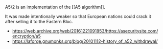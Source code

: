 A5/2 is an implementation of the [[A5 algorithm]].

It was made intentionally weaker so that European nations could crack it after selling it to the Eastern Bloc.
- https://web.archive.org/web/20161221091853/https://asecuritysite.com/encryption/a5
- https://laforge.gnumonks.org/blog/20101112-history_of_a52_withdrawal/